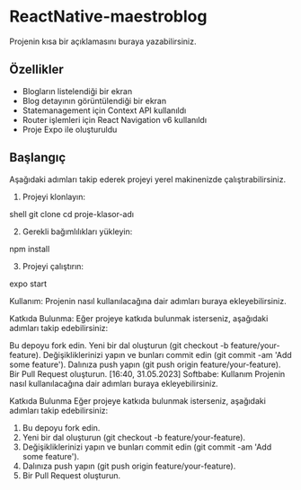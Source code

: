 # ReactNative-maestroblog

Projenin kısa bir açıklamasını buraya yazabilirsiniz.

## Özellikler

- Blogların listelendiği bir ekran
- Blog detayının görüntülendiği bir ekran
- Statemanagement için Context API kullanıldı
- Router işlemleri için React Navigation v6 kullanıldı
- Proje Expo ile oluşturuldu

## Başlangıç

Aşağıdaki adımları takip ederek projeyi yerel makinenizde çalıştırabilirsiniz.

1. Projeyi klonlayın:

shell
git clone <repo-linki>
cd proje-klasor-adı

2. Gerekli bağımlılıkları yükleyin:
 
npm install
 
3. Projeyi çalıştırın:
 
expo start
 
Kullanım:
Projenin nasıl kullanılacağına dair adımları buraya ekleyebilirsiniz.

Katkıda Bulunma:
Eğer projeye katkıda bulunmak isterseniz, aşağıdaki adımları takip edebilirsiniz:

Bu depoyu fork edin.
Yeni bir dal oluşturun (git checkout -b feature/your-feature).
Değişikliklerinizi yapın ve bunları commit edin (git commit -am 'Add some feature').
Dalınıza push yapın (git push origin feature/your-feature).
Bir Pull Request oluşturun.
[16:40, 31.05.2023] Softbabe: Kullanım
Projenin nasıl kullanılacağına dair adımları buraya ekleyebilirsiniz.

Katkıda Bulunma
Eğer projeye katkıda bulunmak isterseniz, aşağıdaki adımları takip edebilirsiniz:

1. Bu depoyu fork edin.
2. Yeni bir dal oluşturun (git checkout -b feature/your-feature).
3. Değişikliklerinizi yapın ve bunları commit edin (git commit -am 'Add some feature').
4. Dalınıza push yapın (git push origin feature/your-feature).
5. Bir Pull Request oluşturun.
